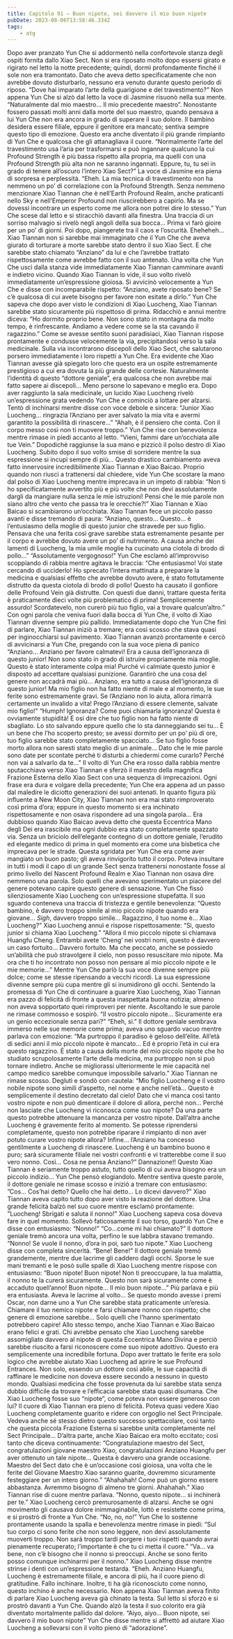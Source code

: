 ```yaml
---
title: Capitolo 91 – Buon nipote, sei davvero il mio buon nipote
pubDate: 2023-08-06T13:58:46.334Z
tags:
    - atg
---
```


Dopo aver pranzato Yun Che si addormentò nella confortevole stanza degli ospiti fornita dallo Xiao Sect. Non si era riposato molto dopo essersi girato e rigirato nel letto la notte precedente; quindi, dormì profondamente finché il sole non era tramontato. Dato che aveva detto specificatamente che non avrebbe dovuto disturbarlo, nessuno era venuto durante questo periodo di riposo.
“Dove hai imparato l’arte della guarigione e del travestimento?” Non appena Yun Che si alzò dal letto la voce di Jasmine risuonò nella sua mente.
“Naturalmente dal mio maestro… Il mio precedente maestro”. Nonostante fossero passati molti anni dalla morte del suo maestro, quando pensava a lui Yun Che non era ancora in grado di superare il suo dolore. Il bambino desidera essere filiale, eppure il genitore era mancato; sentiva sempre questo tipo di emozione. Questo era anche diventato il più grande rimpianto di Yun Che e qualcosa che gli attanagliava il cuore.
“Normalmente l’arte del travestimento usa l’aria per trasformarsi e può ingannare qualcuno la cui Profound Strength è più bassa rispetto alla propria, ma quelli con una Profound Strength più alta non ne saranno ingannati. Eppure, tu, tu sei in grado di tenere all’oscuro l’intero Xiao Sect?”
La voce di Jasmine era piena di sorpresa e perplessità.
“Eheh. La mia tecnica di travestimento non ha nemmeno un po’ di correlazione con la Profound Strength.
Senza nemmeno menzionare Xiao Tiannan che è nell’Earth Profound Realm, anche praticanti nello Sky e nell’Emperor Profound non riuscirebbero a capirlo. Ma se dovessi incontrare un esperto come me allora non potrei dire lo stesso.”
Yun Che scese dal letto e si stiracchiò davanti alla finestra. Una traccia di un sorriso malvagio si rivelò negli angoli della sua bocca… Prima vi farò gioire per un po’ di giorni.
Poi dopo, piangerete tra il caos e l’oscurità.
Eheheheh…
Xiao Tiannan non si sarebbe mai immaginato che il Yun Che che aveva giurato di torturare a morte sarebbe stato dentro il suo Xiao Sect. E che sarebbe stato chiamato “Anziano” da lui e che l’avrebbe trattato rispettosamente come avrebbe fatto con il suo antenato.
Una volta che Yun Che uscì dalla stanza vide immediatamente Xiao Tiannan camminare avanti e indietro vicino. Quando Xiao Tiannan lo vide, il suo volto rivelò immediatamente un’espressione gioiosa. Si avvicinò velocemente a Yun Che e disse con incomparabile rispetto: “Anziano, avete riposato bene? Se c’è qualcosa di cui avete bisogno per favore non esitate a dirlo.”
Yun Che sapeva che dopo aver visto le condizioni di Xiao Luocheng, Xiao Tiannan sarebbe stato sicuramente più rispettoso di prima. Ridacchiò e annuì mentre diceva: “Ho dormito proprio bene. Non sono stato in montagna da molto tempo, è rinfrescante. Andiamo a vedere come se la sta cavando il ragazzino.”
Come se avesse sentito suoni paradisiaci, Xiao Tiannan rispose prontamente e condusse velocemente la via, precipitandosi verso la sala medicinale. Sulla via incontrarono discepoli dello Xiao Sect, che salutarono porsero immediatamente i loro rispetti a Yun Che. Era evidente che Xiao Tiannan avesse già spiegato loro che questo era un ospite estremamente prestigioso a cui era dovuta la più grande delle cortesie. Naturalmente l’identità di questo “dottore geniale”, era qualcosa che non avrebbe mai fatto sapere ai discepoli… Meno persone lo sapevano e meglio era.
Dopo aver raggiunto la sala medicinale, un lucido Xiao Luocheng rivelò un’espressione grata vedendo Yun Che e cominciò a lottare per alzarsi. Tentò di inchinarsi mentre disse con voce debole e sincera: “Junior Xiao Luocheng… ringrazia l’Anziano per aver salvato la mia vita e avermi garantito la possibilità di rinascere…”
“Ahah, è il pensiero che conta. Con il corpo messo così non ti muovere troppo.” Yun Che rise con benevolenza mentre rimase in piedi accanto al letto. “Vieni, fammi dare un’occhiata alle tue Vein.”
Dopodiché raggiunse la sua mano e pizzicò il polso destro di Xiao Luocheng. Subito dopo il suo volto smise di sorridere mentre la sua espressione si incupì sempre di più…
Questo drastico cambiamento aveva fatto innervosire incredibilmente Xiao Tiannan e Xiao Baicao. Proprio quando non riuscì a trattenersi dal chiedere, vide Yun Che scostare la mano dal polso di Xiao Luocheng mentre imprecava in un impeto di rabbia: “Non ti ho specificatamente avvertito più e più volte che non devi assolutamente dargli da mangiare nulla senza le mie istruzioni! Pensi che le mie parole non siano altro che vento che passa tra le orecchie?!”
Xiao Tiannan e Xiao Baicao si scambiarono un’occhiata. Xiao Tiannan fece un piccolo passo avanti e disse tremando di paura: “Anziano, questo… Questo… è l’entusiasmo della moglie di questo junior che stravede per suo figlio. Pensava che una ferita così grave sarebbe stata estremamente pesante per il corpo e avrebbe dovuto avere un po’ di nutrimento. A causa anche dei lamenti di Luocheng, la mia umile moglie ha cucinato una ciotola di brodo di pollo…”
“Assolutamente vergognoso!” Yun Che esclamò all’improvviso scoppiando di rabbia mentre agitava le braccia: “Che entusiasmo! Voi state cercando di ucciderlo! Ho sprecato l’intera mattinata a preparare la medicina e qualsiasi effetto che avrebbe dovuto avere, è stato fottutamente distrutto da questa ciotola di brodo di pollo! Questo ha causato il gonfiore delle Profound Vein già distrutte. Con questi due danni, trattare questa ferita è praticamente dieci volte più problematico di prima! Semplicemente assurdo! Scordatevelo, non curerò più tuo figlio, vai a trovare qualcun’altro.”
Con ogni parola che veniva fuori dalla bocca di Yun Che, il volto di Xiao Tiannan divenne sempre più pallido. Immediatamente dopo che Yun Che finì di parlare, Xiao Tiannan iniziò a tremare; era così scosso che stava quasi per inginocchiarsi sul pavimento. Xiao Tiannan avanzò prontamente e cercò di avvicinarsi a Yun Che, pregando con la sua voce piena di panico “Anziano… Anziano per favore calmatevi! Era a causa dell’ignoranza di questo junior! Non sono stato in grado di istruire propriamente mia moglie.
Questo è stato interamente colpa mia! Purché vi calmiate questo junior è disposto ad accettare qualsiasi punizione. Garantirò che una cosa del genere non accadrà mai più… Anziano, era tutto a causa dell’ignoranza di questo junior! Ma mio figlio non ha fatto niente di male e al momento, le sue ferite sono estremamente gravi. Se l’Anziano non lo aiuta, allora rimarrà certamente un invalido a vita! Prego l’Anziano di essere clemente, salvate mio figlio!”
“Humph! Ignoranza? Come puoi chiamarla ignoranza! Questa è ovviamente stupidità! E osi dire che tuo figlio non ha fatto niente di sbagliato. Lo sto salvando eppure quello che lo sta danneggiando sei tu…
È un bene che l’ho scoperto presto; se avessi dormito per un po’ più di ore, tuo figlio sarebbe stato completamente spacciato… Se tuo figlio fosse morto allora non saresti stato meglio di un animale… Dato che le mie parole sono date per scontate perché ti disturbi a chiedermi come curarlo? Perché non vai a salvarlo da te…”
Il volto di Yun Che era rosso dalla rabbia mentre sputacchiava verso Xiao Tiannan e sferzò il maestro della magnifica Frazione Esterna dello Xiao Sect con una sequenza di imprecazioni. Ogni frase era dura e volgare della precedente; Yun Che era appena ad un passo dal maledire le diciotto generazioni dei suoi antenati. In quanto figura più influente a New Moon City, Xiao Tiannan non era mai stato rimproverato così prima d’ora; eppure in questo momento si era inchinato rispettosamente e non osava rispondere ad una singola parola… Era dubbioso quando Xiao Baicao aveva detto che questa Eccentrica Mano degli Dei era irascibile ma ogni dubbio era stato completamente spazzato via. Senza un briciolo dell’elegante contegno di un dottore geniale, l’erudito ed elegante medico di prima in quel momento era come una bisbetica che imprecava per le strade.
Questa sgridata per Yun Che era come aver mangiato un buon pasto; gli aveva rinvigorito tutto il corpo. Poteva insultare in tutti i modi il capo di un grande Sect senza trattenersi nonostante fosse al primo livello del Nascent Profound Realm e Xiao Tiannan non osava dire nemmeno una parola. Solo quelli che avevano sperimentato un piacere del genere potevano capire questo genere di sensazione.
Yun Che fissò silenziosamente Xiao Luocheng con un’espressione stupefatta. Il suo sguardo conteneva una traccia di tristezza e gentile benevolenza: “Questo bambino, è davvero troppo simile al mio piccolo nipote quando era giovane… *Sigh*, davvero troppo simile… Ragazzino, il tuo nome è… Xiao Luocheng?”
Xiao Luocheng annuì e rispose rispettosamente: “Sì, questo junior si chiama Xiao Luocheng.”
“Allora il mio piccolo nipote si chiamava Huangfu Cheng. Entrambi avete ‘Cheng’ nei vostri nomi, questo è davvero un caso fortuito… Davvero fortuito. Ma che peccato, anche se possiedo un’abilità che può stravolgere il cielo, non posso resuscitare mio nipote. Ma ora che ti ho incontrato non posso non pensare al mio piccolo nipote e le mie memorie…”
Mentre Yun Che parlò la sua voce divenne sempre più dolce; come se stesse ripensando a vecchi ricordi.
La sua espressione divenne sempre più cupa mentre gli si inumidirono gli occhi.
Sentendo la promessa di Yun Che di continuare a guarire Xiao Luocheng, Xiao Tiannan era pazzo di felicità di fronte a questa inaspettata buona notizia; almeno non aveva sopportato quei rimproveri per niente. Ascoltando le sue parole ne rimase commosso e sospirò. “Il vostro piccolo nipote… Sicuramente era un genio eccezionale senza pari?”
“Eheh, sì.” Il dottore geniale sembrava immerso nelle sue memorie come prima; aveva uno sguardo vacuo mentre parlava con emozione: “Ma purtroppo il paradiso è geloso dell’élite. All’età di sedici anni il mio piccolo nipote è mancato… Ed è proprio l’età in cui era questo ragazzino. È stato a causa della morte del mio piccolo nipote che ho studiato scrupolosamente l’arte della medicina, ma purtroppo non si può tornare indietro. Anche se migliorassi ulteriormente le mie capacità nel campo medico sarebbe comunque impossibile salvarlo.”
Xiao Tiannan ne rimase scosso. Deglutì e sondò con cautela: “Mio figlio Luocheng e il vostro nobile nipote sono simili d’aspetto, nel nome e anche nell’età… Questo è semplicemente il destino decretato dal cielo! Dato che vi manca così tanto vostro nipote e non può dimenticare il dolore di allora, perché non… Perché non lasciate che Luocheng vi riconosca come suo nipote? Da una parte questo potrebbe attenuare la mancanza per vostro nipote. Dall’altra anche Luocheng è gravemente ferito al momento. Se potesse riprendersi completamente, questo non potrebbe riparare il rimpianto di non aver potuto curare vostro nipote allora? Infine… l’Anziano ha concesso gentilmente a Luocheng di rinascere. Luocheng è un bambino buono e puro; sarà sicuramente filiale nei vostri confronti e vi tratterebbe come il suo vero nonno. Così… Cosa ne pensa Anziano?”
Dannazione!! Questo Xiao Tiannan è seriamente troppo astuto, tutto quello di cui aveva bisogno era un piccolo indizio… Yun Che pensò elogiandolo.
Mentre sentiva queste parole, il dottore geniale ne rimase scosso e iniziò a tremare con entusiasmo: ”Cos… Cos’hai detto? Quello che hai detto… Lo dicevi davvero?”
Xiao Tiannan aveva capito tutto dopo aver visto la reazione del dottore. Una grande felicità balzò nel suo cuore mentre esclamò prontamente: ”Luocheng! Sbrigati e saluta il nonno!”
Xiao Luocheng sapeva cosa doveva fare in quel momento. Sollevò faticosamente il suo torso, guardò Yun Che e disse con entusiasmo: “Nonno!”
“Co…come mi hai chiamato?” Il dottore geniale tremò ancora una volta, perfino le sue labbra stavano tremando.
“Nonno! Se vuole il nonno, d’ora in poi, sarò tuo nipote.” Xiao Luocheng disse con completa sincerità.
“Bene! Bene!” Il dottore geniale tremò grandemente, mentre due lacrime gli caddero dagli occhi. Sporse le sue mani tremanti e le posò sulle spalle di Xiao Luocheng mentre rispose con entusiasmo: “Buon nipote! Buon nipote! Non ti preoccupare, la tua malattia, il nonno te la curerà sicuramente. Questo non sarà sicuramente come è accaduto quell’anno!
Buon nipote… Il mio buon nipote…”
Più parlava e più era entusiasta. Aveva le lacrime al volto… Se questo mondo avesse i premi Oscar, non darne uno a Yun Che sarebbe stata praticamente un’eresia.
Chiamare il tuo nemico nipote e farsi chiamare nonno con rispetto; che genere di emozione sarebbe… Solo quelli che l’hanno sperimentato potrebbero capire!
Allo stesso tempo, anche Xiao Tiannan e Xiao Baicao erano felici e grati. Chi avrebbe pensato che Xiao Luocheng sarebbe assomigliato davvero al nipote di questa Eccentrica Mano Divina e perciò sarebbe riuscito a farsi riconoscere come suo nipote adottivo. Questo era semplicemente una incredibile fortuna. Dopo aver trattato le ferite era solo logico che avrebbe aiutato Xiao Luocheng ad aprire le sue Profound Entrances. Non solo, essendo un dottore così abile, le sue capacità di raffinare le medicine non doveva essere secondo a nessuno in questo mondo. Qualsiasi medicina che fosse provenuta da lui sarebbe stata senza dubbio difficile da trovare e l’efficacia sarebbe stata quasi disumana. Che Xiao Luocheng fosse suo “nipote”, come poteva non essere generoso con lui?
Il cuore di Xiao Tiannan era pieno di felicità. Poteva quasi vedere Xiao Luocheng completamente guarito e ridere con orgoglio nel Sect Principale. Vedeva anche sé stesso dietro questo successo spettacolare, così tanto che questa piccola Frazione Esterna si sarebbe unita completamente nel Sect Principale… D’altra parte, anche Xiao Baicao era molto eccitato; così tanto che diceva continuamente: “Congratulazione maestro del Sect, congratulazioni giovane maestro Xiao, congratulazioni Anziano Huangfu per aver ottenuto un tale nipote… Questa è davvero una grande occasione. Maestro del Sect dato che è un’occasione così gioiosa, una volta che le ferite del Giovane Maestro Xiao saranno guarite, dovremmo sicuramente festeggiare per un intero giorno.”
“Ahahahah! Come può un giorno essere abbastanza. Avremmo bisogno di almeno tre giorni. Ahahahah.” Xiao Tiannan rise di cuore mentre parlava.
“Nonno, questo nipote… si inchinerà per te.” Xiao Luocheng cercò premurosamente di alzarsi. Anche se ogni movimento gli causava dolore inimmaginabile, lottò e resistette come prima, e si prostrò di fronte a Yun Che.
“No, no, no!” Yun Che lo sostenne prontamente usando la spalla e benevolenza mentre rimase in piedi: “Sul tuo corpo ci sono ferite che non sono leggere, non devi assolutamente muoverti troppo. Non sarà troppo tardi porgere i tuoi rispetti quando avrai pienamente recuperato; l’importante è che tu ci metta il cuore.”
“Va… va bene, non c’è bisogno che il nonno si preoccupi. Anche se sono ferito posso comunque inchinarmi per il nonno.”
Xiao Luocheng disse mentre strinse i denti con un’espressione testarda.
“Eheh. Anziano Huangfu, Luocheng è estremamente filiale, e ancora di più, ha il cuore pieno di gratitudine. Fallo inchinare. Inoltre, ti ha già riconosciuto come nonno, questo inchino è anche necessario.
Non appena Xiao Tiannan aveva finito di parlare Xiao Luocheng aveva già chinato la testa. Sul letto si sforzò e si prostrò davanti a Yun Che. Quando alzò la testa il suo colorito era già diventato mortalmente pallido dal dolore.
“Aiyo, aiyo… Buon nipote, sei davvero il mio buon nipote” Yun Che disse mentre si affrettò ad aiutare Xiao Luocheng a sollevarsi con il volto pieno di “adorazione”.


